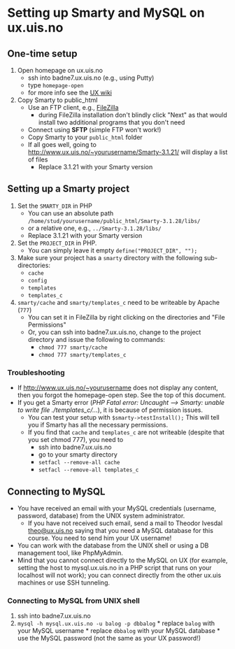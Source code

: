 # Setting up Smarty and MySQL on ux.uis.no

## One-time setup

  1. Open homepage on ux.uis.no
     * ssh into badne7.ux.uis.no (e.g., using Putty)
     * type `homepage-open`
     * for more info see the [UX wiki](http://wiki.ux.uis.no/foswiki/Info/HomePage)
  2. Copy Smarty to public_html
     * Use an FTP client, e.g., [FileZilla](https://filezilla-project.org/)
        * during FileZilla installation don't blindly click "Next" as that would install two additional programs that you don't need
     * Connect using **SFTP** (simple FTP won't work!)
     * Copy Smarty to your `public_html` folder
     * If all goes well, going to <http://www.ux.uis.no/~yourusername/Smarty-3.1.21/> will display a list of files
        * Replace 3.1.21 with your Smarty version

## Setting up a Smarty project

  1. Set the `SMARTY_DIR` in PHP
     * You can use an absolute path `/home/stud/yourusername/public_html/Smarty-3.1.28/libs/`
     * or a relative one, e.g., `../Smarty-3.1.28/libs/`
     * Replace 3.1.21 with your Smarty version
  2. Set the `PROJECT_DIR` in PHP.
     * You can simply leave it empty `define("PROJECT_DIR", "");`
  3. Make sure your project has a `smarty` directory with the following sub-directories:
     * `cache`
     * `config`
     * `templates`
     * `templates_c`
  4. `smarty/cache` and `smarty/templates_c` need to be writeable by Apache (`777`)
     * You can set it in FileZilla by right clicking on the directories and "File Permissions"
     * Or, you can ssh into badne7.ux.uis.no, change to the project directory and issue the following to commands:
        * `chmod 777 smarty/cache`
        * `chmod 777 smarty/templates_c`

### Troubleshooting

  * If <http://www.ux.uis.no/~yourusername> does not display any content, then you forgot the homepage-open step. See the top of this document.
  * If you get a Smarty error (*PHP Fatal error: Uncaught --> Smarty: unable to write file ./templates_c/...*), it is because of permission issues.
    * You can test your setup with `$smarty->testInstall();` This will tell you if Smarty has all the necessary permissions.
    * If you find that `cache` and `templates_c` are not writeable (despite that you set chmod 777), you need to
      * ssh into badne7.ux.uis.no
      * go to your smarty directory
      * `setfacl --remove-all cache`
      * `setfacl --remove-all templates_c`


## Connecting to MySQL    

  * You have received an email with your MySQL credentials (username, password, database) from the UNIX system administrator.
    * If you have not received such email, send a mail to Theodor Ivesdal <theo@ux.uis.no> saying that you need a MySQL database for this course. You need to send him your UX username!
  * You can work with the database from the UNIX shell or using a DB management tool, like PhpMyAdmin.
  * Mind that you cannot connect directly to the MySQL on UX (for example, setting the host to mysql.ux.uis.no in a PHP script that runs on your localhost will not work); you can connect directly from the other ux.uis machines or use SSH tunneling.

### Connecting to MySQL from UNIX shell

  1. ssh into badne7.ux.uis.no
  2. `mysql -h mysql.ux.uis.no -u balog -p dbbalog`
    * replace `balog` with your MySQL username
    * replace `dbbalog` with your MySQL database
    * use the MySQL password (not the same as your UX password!)
